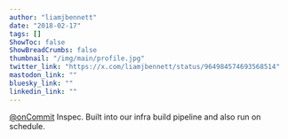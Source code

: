```yaml
---
author: "liamjbennett"
date: "2018-02-17"
tags: []
ShowToc: false
ShowBreadCrumbs: false
thumbnail: "/img/main/profile.jpg"
twitter_link: "https://x.com/liamjbennett/status/964984574693568514"
mastodon_link: ""
bluesky_link: ""
linkedin_link: ""
---
```


[@onCommit](https://x.com/onCommit) Inspec. Built into our infra build pipeline and also run on schedule.

